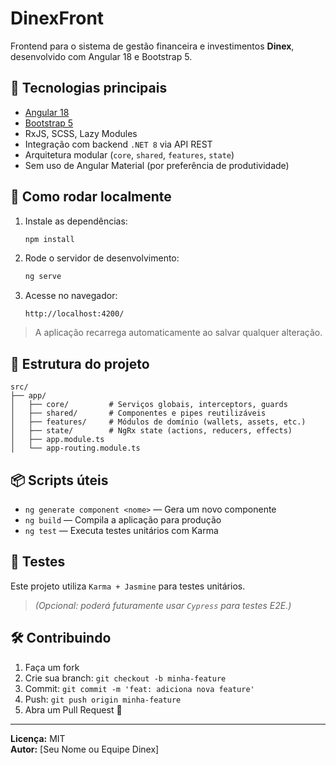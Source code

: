 # DinexFront

Frontend para o sistema de gestão financeira e investimentos **Dinex**, desenvolvido com Angular 18 e Bootstrap 5.

## 🧱 Tecnologias principais

- [Angular 18](https://angular.dev/)
- [Bootstrap 5](https://getbootstrap.com/)
- RxJS, SCSS, Lazy Modules
- Integração com backend `.NET 8` via API REST
- Arquitetura modular (`core`, `shared`, `features`, `state`)
- Sem uso de Angular Material (por preferência de produtividade)

## 🚀 Como rodar localmente

1. Instale as dependências:

   ```bash
   npm install
   ```

2. Rode o servidor de desenvolvimento:

   ```bash
   ng serve
   ```

3. Acesse no navegador:

   ```
   http://localhost:4200/
   ```

> A aplicação recarrega automaticamente ao salvar qualquer alteração.

## 📁 Estrutura do projeto

```
src/
├── app/
│   ├── core/         # Serviços globais, interceptors, guards
│   ├── shared/       # Componentes e pipes reutilizáveis
│   ├── features/     # Módulos de domínio (wallets, assets, etc.)
│   ├── state/        # NgRx state (actions, reducers, effects)
│   ├── app.module.ts
│   └── app-routing.module.ts
```

## 📦 Scripts úteis

- `ng generate component <nome>` — Gera um novo componente
- `ng build` — Compila a aplicação para produção
- `ng test` — Executa testes unitários com Karma

## 🧪 Testes

Este projeto utiliza `Karma + Jasmine` para testes unitários.

> *(Opcional: poderá futuramente usar `Cypress` para testes E2E.)*

## 🛠️ Contribuindo

1. Faça um fork
2. Crie sua branch: `git checkout -b minha-feature`
3. Commit: `git commit -m 'feat: adiciona nova feature'`
4. Push: `git push origin minha-feature`
5. Abra um Pull Request 🚀

---

**Licença:** MIT  
**Autor:** [Seu Nome ou Equipe Dinex]
